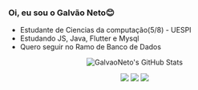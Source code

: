 ### Oi, eu sou o Galvão Neto😊

- Estudante de Ciencias da computação(5/8) - UESPI
- Estudando JS, Java, Flutter e Mysql
- Quero seguir no Ramo de Banco de Dados
<p align="center">
  <img src="https://github-readme-stats.vercel.app/api?username=GalvaoNeto&show_icons=true&theme=radical" alt="GalvaoNeto's GitHub Stats" />
</p>
<div align="center">
  <a href="https://ibb.co/YXvpH4W">
  
  </a>
</div>

<div align="center">  

  <a href="https://www.instagram.com/galvaoneto77/" target="_blank"><img src="https://img.shields.io/badge/-Instagram-%23E4405F?style=for-the-badge&logo=instagram&logoColor=white" target="_blank"></a>
  <a href = "mailto:gnetoti@gmail.com"><img src="https://img.shields.io/badge/-Gmail-%23333?style=for-the-badge&logo=gmail&logoColor=white" target="_blank"></a>
  <a href="https://www.linkedin.com/in/francisco-j-galv%C3%A3o-neto-b56097284" target="_blank"><img src="https://img.shields.io/badge/-LinkedIn-%230077B5?style=for-the-badge&logo=linkedin&logoColor=white" target="_blank"></a> 
</div>
